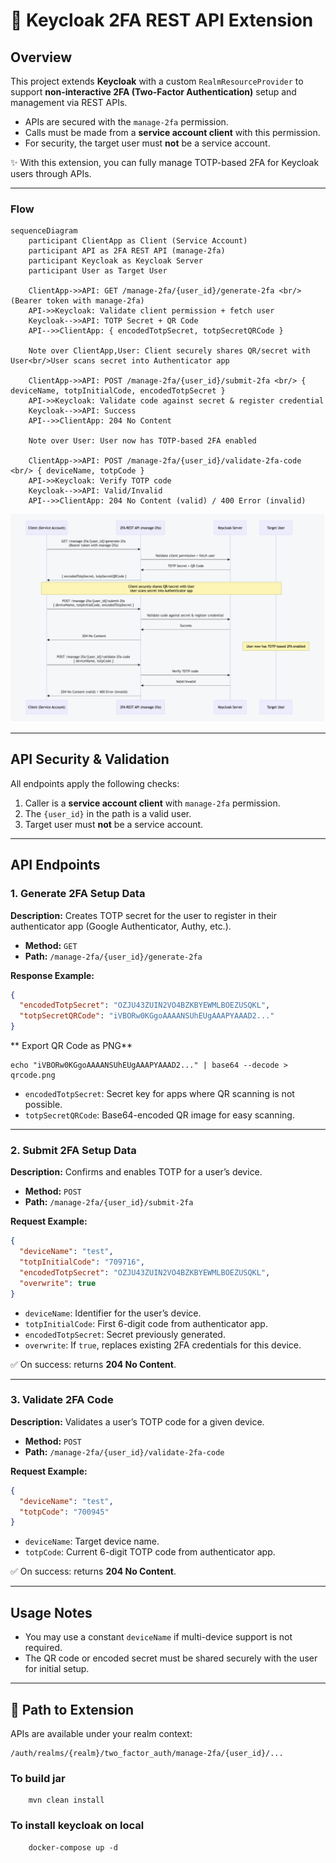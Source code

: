 # 🔐 Keycloak 2FA REST API Extension

## Overview

This project extends **Keycloak** with a custom `RealmResourceProvider` to support **non-interactive 2FA (Two-Factor Authentication)** setup and management via REST APIs.

* APIs are secured with the `manage-2fa` permission.
* Calls must be made from a **service account client** with this permission.
* For security, the target user must **not** be a service account.

✨ With this extension, you can fully manage TOTP-based 2FA for Keycloak users through APIs.

---

### Flow

```
sequenceDiagram
    participant ClientApp as Client (Service Account)
    participant API as 2FA REST API (manage-2fa)
    participant Keycloak as Keycloak Server
    participant User as Target User

    ClientApp->>API: GET /manage-2fa/{user_id}/generate-2fa <br/> (Bearer token with manage-2fa)
    API->>Keycloak: Validate client permission + fetch user
    Keycloak-->>API: TOTP Secret + QR Code
    API-->>ClientApp: { encodedTotpSecret, totpSecretQRCode }

    Note over ClientApp,User: Client securely shares QR/secret with User<br/>User scans secret into Authenticator app

    ClientApp->>API: POST /manage-2fa/{user_id}/submit-2fa <br/> { deviceName, totpInitialCode, encodedTotpSecret }
    API->>Keycloak: Validate code against secret & register credential
    Keycloak-->>API: Success
    API-->>ClientApp: 204 No Content

    Note over User: User now has TOTP-based 2FA enabled

    ClientApp->>API: POST /manage-2fa/{user_id}/validate-2fa-code <br/> { deviceName, totpCode }
    API->>Keycloak: Verify TOTP code
    Keycloak-->>API: Valid/Invalid
    API-->>ClientApp: 204 No Content (valid) / 400 Error (invalid)
```

![2FA Flow](flow.png)

---

## API Security & Validation

All endpoints apply the following checks:

1. Caller is a **service account client** with `manage-2fa` permission.
2. The `{user_id}` in the path is a valid user.
3. Target user must **not** be a service account.

---

## API Endpoints

### 1. Generate 2FA Setup Data

**Description:** Creates TOTP secret for the user to register in their authenticator app (Google Authenticator, Authy, etc.).

* **Method:** `GET`
* **Path:** `/manage-2fa/{user_id}/generate-2fa`

**Response Example:**

```json
{
  "encodedTotpSecret": "OZJU43ZUIN2VO4BZKBYEWMLBOEZUSQKL",
  "totpSecretQRCode": "iVBORw0KGgoAAAANSUhEUgAAAPYAAAD2..."
}
```

** Export QR Code as PNG**
```
echo "iVBORw0KGgoAAAANSUhEUgAAAPYAAAD2..." | base64 --decode > qrcode.png
```

* `encodedTotpSecret`: Secret key for apps where QR scanning is not possible.
* `totpSecretQRCode`: Base64-encoded QR image for easy scanning.

---

### 2. Submit 2FA Setup Data

**Description:** Confirms and enables TOTP for a user’s device.

* **Method:** `POST`
* **Path:** `/manage-2fa/{user_id}/submit-2fa`

**Request Example:**

```json
{
  "deviceName": "test",
  "totpInitialCode": "709716",
  "encodedTotpSecret": "OZJU43ZUIN2VO4BZKBYEWMLBOEZUSQKL",
  "overwrite": true
}
```

* `deviceName`: Identifier for the user’s device.
* `totpInitialCode`: First 6-digit code from authenticator app.
* `encodedTotpSecret`: Secret previously generated.
* `overwrite`: If `true`, replaces existing 2FA credentials for this device.

✅ On success: returns **204 No Content**.

---

### 3. Validate 2FA Code

**Description:** Validates a user’s TOTP code for a given device.

* **Method:** `POST`
* **Path:** `/manage-2fa/{user_id}/validate-2fa-code`

**Request Example:**

```json
{
  "deviceName": "test",
  "totpCode": "700945"
}
```

* `deviceName`: Target device name.
* `totpCode`: Current 6-digit TOTP code from authenticator app.

✅ On success: returns **204 No Content**.

---

## Usage Notes

* You may use a constant `deviceName` if multi-device support is not required.
* The QR code or encoded secret must be shared securely with the user for initial setup.

---

## 📂 Path to Extension

APIs are available under your realm context:

```
/auth/realms/{realm}/two_factor_auth/manage-2fa/{user_id}/...
```

### To build jar
```
    mvn clean install
```

### To install keycloak on local
```
    docker-compose up -d
```
